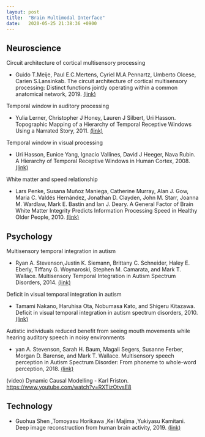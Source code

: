 ```yaml
---
layout: post
title:  "Brain Multimodal Interface"
date:   2020-05-25 21:38:36 +0900
---
```

## Neuroscience

Circuit architecture of cortical multisensory processing
* Guido T.Meije, Paul E.C.Mertens, Cyriel M.A.Pennartz, Umberto Olcese, Carien S.Lansinkab. The circuit architecture of cortical multisensory processing: Distinct functions jointly operating within a common anatomical network, 2019.
<a href="https://www.sciencedirect.com/science/article/pii/S0301008217302356" > (link) </a>

Temporal window in auditory processing
* Yulia Lerner, Christopher J Honey, Lauren J Silbert, Uri Hasson. Topographic Mapping of a Hierarchy of Temporal Receptive Windows Using a Narrated Story, 2011.
<a href="https://pubmed.ncbi.nlm.nih.gov/21414912"> (link) </a>

Temporal window in visual processing
* Uri Hasson, Eunice Yang, Ignacio Vallines, David J Heeger, Nava Rubin. A Hierarchy of Temporal Receptive Windows in Human Cortex, 2008. <a href="https://pubmed.ncbi.nlm.nih.gov/18322098"> (link) </a>

White matter and speed relationship
* Lars Penke, Susana Muñoz Maniega, Catherine Murray, Alan J. Gow, Maria C. Valdés Hernández, Jonathan D. Clayden, John M. Starr, Joanna M. Wardlaw, Mark E. Bastin and Ian J. Deary. A General Factor of Brain White Matter Integrity Predicts Information Processing Speed in Healthy Older People, 2010. <a href="https://www.jneurosci.org/content/30/22/7569"> (link) </a>

## Psychology
Multisensory temporal integration in autism
* Ryan A. Stevenson,Justin K. Siemann, Brittany C. Schneider, Haley E. Eberly, Tiffany G. Woynaroski, Stephen M. Camarata, and Mark T. Wallace. Multisensory Temporal Integration in Autism Spectrum Disorders, 2014. <a href="https://www.ncbi.nlm.nih.gov/pmc/articles/PMC3891950"> (link) </a>

Deficit in visual temporal integration in autism
* Tamami Nakano, Haruhisa Ota, Nobumasa Kato, and Shigeru Kitazawa. Deficit in visual temporal integration in autism spectrum disorders, 2010. <a href="https://www.ncbi.nlm.nih.gov/pmc/articles/PMC2842756"> (link) </a>

Autistic individuals reduced benefit from seeing mouth movements while hearing auditory speech in noisy environments
* yan A. Stevenson, Sarah H. Baum, Magali Segers, Susanne Ferber, Morgan D. Barense, and Mark T. Wallace. Multisensory speech perception in Autism Spectrum Disorder: From phoneme to whole-word perception, 2018. <a href="https://www.ncbi.nlm.nih.gov/pmc/articles/PMC5513806"> (link) </a>

(video) Dynamic Causal Modelling - Karl Friston.
<br>
https://www.youtube.com/watch?v=RXTizOtvsE8

## Technology

* Guohua Shen ,Tomoyasu Horikawa ,Kei Majima ,Yukiyasu Kamitani. Deep image reconstruction from human brain activity, 2019. <a href="
https://journals.plos.org/ploscompbiol/article?id=10.1371%2Fjournal.pcbi.1006633"> (link) </a>
